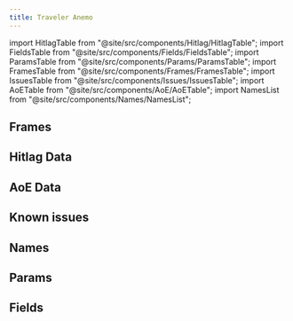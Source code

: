 ```yaml
---
title: Traveler Anemo
---
```


import HitlagTable from "@site/src/components/Hitlag/HitlagTable";
import FieldsTable from "@site/src/components/Fields/FieldsTable";
import ParamsTable from "@site/src/components/Params/ParamsTable";
import FramesTable from "@site/src/components/Frames/FramesTable";
import IssuesTable from "@site/src/components/Issues/IssuesTable";
import AoETable from "@site/src/components/AoE/AoETable";
import NamesList from "@site/src/components/Names/NamesList";

## Frames

<FramesTable character="traveleranemo" />

## Hitlag Data

<HitlagTable character="traveleranemo" />

## AoE Data

<AoETable character="traveleranemo" />

## Known issues

<IssuesTable character="traveleranemo" />

## Names

<NamesList character="traveleranemo" />

## Params

<ParamsTable character="traveleranemo" />

## Fields

<FieldsTable character="traveleranemo" />
